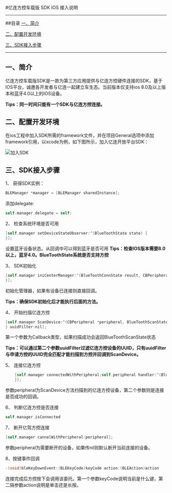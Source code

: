 #亿连方控车载版 SDK IOS 接入说明

---------------
##目录
[一、简介](#简介)

[二、配置开发环境](#配置开发环境)

[三、SDK接入步骤](#SDK接入步骤)

------------------
<h2 id="简介">一、简介</h2>

亿连方控车载版SDK是一款为第三方应用提供与亿连方控硬件连接的SDK，基于IOS平台，诚邀各开发者与亿连一起建立车生态。当前版本仅支持ios 8.0及以上版本和蓝牙4.0以上的IOS设备。

 **Tips：同一时间只能有一个SDK与亿连方控连接。**


<h2 id="配置开发环境">二、配置开发环境</h2>

在ios工程中加入SDK所需的framework文件，并在项目General选项中添加framework引用，以xcode为例，如下图所示，加入亿连开放平台SDK：

![加入SDK](2.jpg)

<h2 id="SDK接入步骤">三、SDK接入步骤</h2>

1、 获得SDK实例：

```objective-c
BLEManager *manager = [BLEManager sharedInstance];
```
添加delegate:
```objective-c
self.manager.delegate = self;
```

2、 检查系统环境是否可用

```objective-c
[self.manager setDeviceStateObserver:^(BlueToothState state) {
}];
```
设置蓝牙设备状态。从回调中可以得到蓝牙是否可用
**Tips：检查IOS版本需要8.0以上，蓝牙4.0。BlueToothState系统是否支持方控**

3、 SDK初始化

```objective-c
[self.manager iniCenterManager:^(BlueToothConnState result, CBPeripheral *peripheral, NSError *error) {
}];
```
初始化管理器，如果有设备已连接则直接回调。

**Tips：确保SDK初始化后才能执行后面的方法。**

4、 开始扫描亿连方控

```objective-c
[self.manager ScanDevice:^(CBPeripheral *peripheral, BlueToothScanState state) {
} uuidFilter:nil];
```
第一个参数为Callback类型，如果扫描成功会返回BlueToothScanState状态

**Tips：可以通过第二个参数uuidFilter过滤亿连方控设备的UUID，只有uuidFilter与申请方控的UUID完全匹配才能扫描到方控并回调到ScanDevice。**

5、 连接亿连方控

```objective-c
    [self.manager connectedWithPeripheral:self.peripheral handler:^(BlueToothConnState result, CBPeripheral *peripheral, NSError *error) {
    }];
```
参数peripheral为ScanDevice方法扫描到的亿连方控设备，第二个参数则是连接是否成功的回调。

6、 判断亿连方控是否连接

```objective-c
self.manager.isConnected
```

7、 断开亿驾方控连接

```objective-c
[self.manager cannelWithPeripheral:peripheral];
```
参数peripheral为需要断开的设备，如果传nil则默认断开当前连接的设备。

8、按键事件回调
```objective-c
-(void)bleKeyDownEvent:(BLEKeyCode)keyCode action:(BLEAction)action
```
连接完成后方控按下会调用该委托。第一个参数keyCode说明当前是什么键，第二隔参数action说明是单击还是长按。

